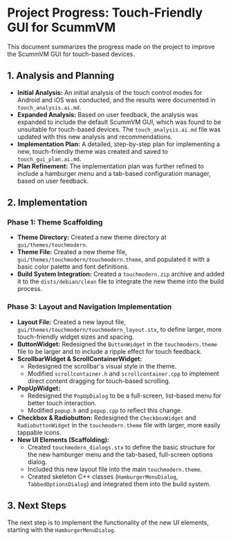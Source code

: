 # Project Progress: Touch-Friendly GUI for ScummVM

This document summarizes the progress made on the project to improve the ScummVM GUI for touch-based devices.

## 1. Analysis and Planning

*   **Initial Analysis:** An initial analysis of the touch control modes for Android and iOS was conducted, and the results were documented in `touch_analysis.ai.md`.
*   **Expanded Analysis:** Based on user feedback, the analysis was expanded to include the default ScummVM GUI, which was found to be unsuitable for touch-based devices. The `touch_analysis.ai.md` file was updated with this new analysis and recommendations.
*   **Implementation Plan:** A detailed, step-by-step plan for implementing a new, touch-friendly theme was created and saved to `touch_gui_plan.ai.md`.
*   **Plan Refinement:** The implementation plan was further refined to include a hamburger menu and a tab-based configuration manager, based on user feedback.

## 2. Implementation

### Phase 1: Theme Scaffolding

*   **Theme Directory:** Created a new theme directory at `gui/themes/touchmodern`.
*   **Theme File:** Created a new theme file, `gui/themes/touchmodern/touchmodern.theme`, and populated it with a basic color palette and font definitions.
*   **Build System Integration:** Created a `touchmodern.zip` archive and added it to the `dists/debian/clean` file to integrate the new theme into the build process.

### Phase 3: Layout and Navigation Implementation

*   **Layout File:** Created a new layout file, `gui/themes/touchmodern/touchmodern_layout.stx`, to define larger, more touch-friendly widget sizes and spacing.
*   **ButtonWidget:** Redesigned the `ButtonWidget` in the `touchmodern.theme` file to be larger and to include a ripple effect for touch feedback.
*   **ScrollbarWidget & ScrollContainerWidget:**
    *   Redesigned the scrollbar's visual style in the theme.
    *   Modified `scrollcontainer.h` and `scrollcontainer.cpp` to implement direct content dragging for touch-based scrolling.
*   **PopUpWidget:**
    *   Redesigned the `PopUpDialog` to be a full-screen, list-based menu for better touch interaction.
    *   Modified `popup.h` and `popup.cpp` to reflect this change.
*   **Checkbox & Radiobutton:** Redesigned the `CheckboxWidget` and `RadiobuttonWidget` in the `touchmodern.theme` file with larger, more easily tappable icons.
*   **New UI Elements (Scaffolding):**
    *   Created `touchmodern_dialogs.stx` to define the basic structure for the new hamburger menu and the tab-based, full-screen options dialog.
    *   Included this new layout file into the main `touchmodern.theme`.
    *   Created skeleton C++ classes (`HamburgerMenuDialog`, `TabbedOptionsDialog`) and integrated them into the build system.

## 3. Next Steps

The next step is to implement the functionality of the new UI elements, starting with the `HamburgerMenuDialog`.
